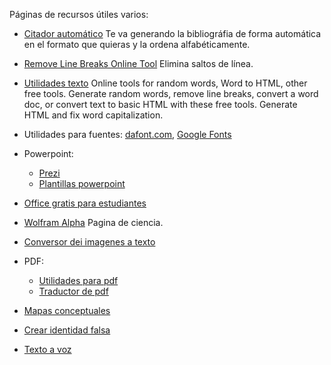 Páginas de recursos útiles varios:

* [Citador automático](http://www.citethisforme.com) Te va generando la bibliográfia de forma automática en el formato que quieras y la ordena alfabéticamente.
                                     
                    
* [Remove Line Breaks Online Tool](https://www.textfixer.com/tools/remove-line-breaks.php) Elimina saltos de línea.                         

* [Utilidades texto](https://www.textfixer.com/) Online tools for random words, Word to HTML, other free tools.
Generate random words, remove line breaks, convert a word doc, or convert text to basic HTML with these free tools. Generate HTML and fix word capitalization.                         

                
* Utilidades para fuentes: [dafont.com](http://dafont.com), [Google Fonts](https://fonts.google.com/)

* Powerpoint:  
  * [Prezi](http://prezi.com)
  * [Plantillas powerpoint](http://www.templateswise.com/)
  
* [Office gratis para estudiantes]()
                                     
* [Wolfram Alpha](https://www.wolframalpha.com/)
Pagina de ciencia.
 
* [Conversor dei imagenes a texto](http://onlineocr.net)

* PDF:

  * [Utilidades para pdf](https://www.ilovepdf.com/)     
  * [Traductor de pdf](http://deepl.com/translator)
                
* [Mapas conceptuales](https://bubbl.us)

* [Crear identidad falsa](http://fakenamegenerator.com/)
                    
* [Texto a voz](https://dictation.io/)  

